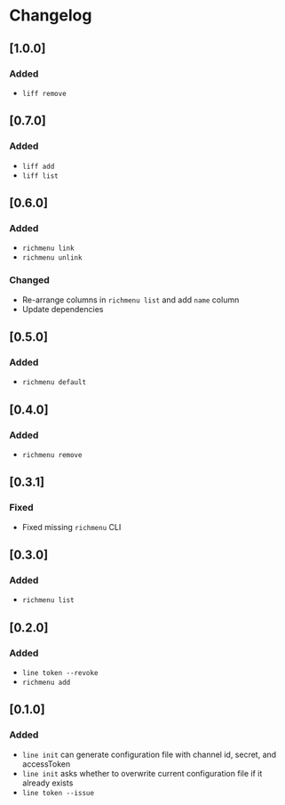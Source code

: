 # Changelog

## [1.0.0]
### Added
 - `liff remove`

## [0.7.0]
### Added
 - `liff add`
 - `liff list`

## [0.6.0]
### Added
 - `richmenu link`
 - `richmenu unlink`
### Changed
 - Re-arrange columns in `richmenu list` and add `name` column
 - Update dependencies

## [0.5.0]
### Added
 - `richmenu default`

## [0.4.0]
### Added
 - `richmenu remove`

## [0.3.1]
### Fixed
 - Fixed missing `richmenu` CLI

## [0.3.0]
### Added
 - `richmenu list`

## [0.2.0]
### Added
 - `line token --revoke`
 - `richmenu add`

## [0.1.0]
### Added
 - `line init` can generate configuration file with channel id, secret, and accessToken
 - `line init` asks whether to overwrite current configuration file if it already exists
 - `line token --issue`
